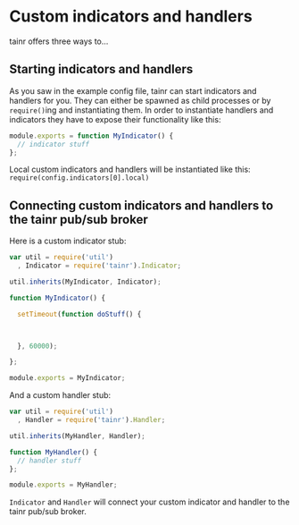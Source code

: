 # Custom indicators and handlers

tainr offers three ways to...

## Starting indicators and handlers

As you saw in the example config file, tainr can start indicators and handlers for you. They can either be spawned as child processes or by ```require()```ing and instantiating them. In order to instantiate handlers and indicators they have to expose their functionality like this:

```js
module.exports = function MyIndicator() {
  // indicator stuff
};
```

Local custom indicators and handlers will be instantiated like this: ```require(config.indicators[0].local)```

## Connecting custom indicators and handlers to the tainr pub/sub broker

Here is a custom indicator stub:

```js
var util = require('util')
  , Indicator = require('tainr').Indicator;

util.inherits(MyIndicator, Indicator);

function MyIndicator() {

  setTimeout(function doStuff() {



  }, 60000);

};

module.exports = MyIndicator;
```

And a custom handler stub:

```js
var util = require('util')
  , Handler = require('tainr').Handler;

util.inherits(MyHandler, Handler);

function MyHandler() {
  // handler stuff
};

module.exports = MyHandler;
```

```Indicator``` and ```Handler``` will connect your custom indicator and handler to the tainr pub/sub broker.